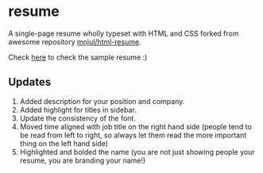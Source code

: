 # resume
A single-page resume wholly typeset with HTML and CSS forked from awesome repository [mnjul/html-resume](https://github.com/mnjul/html-resume).

Check [here](https://levispace.files.wordpress.com/2017/10/levi_guo_resume.pdf) to check the sample resume :)

## Updates
1. Added description for your position and company.
2. Added highlight for titles in sidebar.
3. Update the consistency of the font.
4. Moved time aligned with job title on the right hand side (people tend to be read from left to right, so always let them read the more important thing on the left hand side)
5. Highlighted and bolded the name (you are not just showing people your resume, you are branding your name!)

